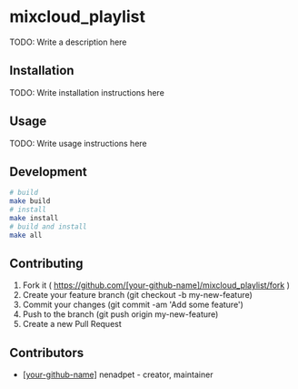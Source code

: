 # mixcloud_playlist

TODO: Write a description here

## Installation


TODO: Write installation instructions here


## Usage



TODO: Write usage instructions here

## Development

```sh
# build
make build
# install
make install
# build and install
make all
```

## Contributing

1. Fork it ( https://github.com/[your-github-name]/mixcloud_playlist/fork )
2. Create your feature branch (git checkout -b my-new-feature)
3. Commit your changes (git commit -am 'Add some feature')
4. Push to the branch (git push origin my-new-feature)
5. Create a new Pull Request

## Contributors

- [[your-github-name]](https://github.com/[your-github-name]) nenadpet - creator, maintainer
